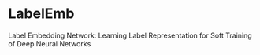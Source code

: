 # LabelEmb
Label Embedding Network: Learning Label Representation for Soft Training of Deep Neural Networks
